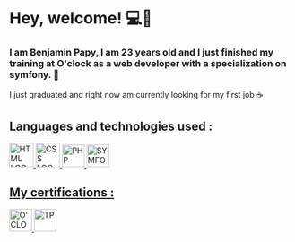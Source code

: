 # Hey, welcome! :computer::wave: 

### I am Benjamin Papy, I am 23 years old and I just finished my training at O'clock as a web developer with a specialization on symfony. 🐘

I just graduated and right now am currently looking for my first job :coffee:

## Languages and technologies used :
<p><a href="https://developer.mozilla.org/fr/docs/Web/HTML" >
    <img height="43px" width="43px"alt="HTML LOGO" src="https://cdn.pixabay.com/photo/2017/08/05/11/16/logo-2582748_1280.png" height="50px"
  </a>
<a href="https://developer.mozilla.org/fr/docs/Web/CSS" >
    <img height="43px" width="43px"alt="CSS LOGO" src="https://cdn.pixabay.com/photo/2017/08/05/11/16/logo-2582747_960_720.png" height="50px"
  </a>
<a href="https://www.php.net/manual/fr/intro-whatis.php" >
    <img height="40px" width="40px"alt="PHP LOGO" src="https://icon-library.com/images/php-icon-png/php-icon-png-7.jpg" height="50px"
  </a>
<a href="https://symfony.com/" >
    <img height="40px" width="40px"alt="SYMFONY LOGO" src="https://cdn.worldvectorlogo.com/logos/symfony.svg" height="50px"
  </a>
 </p>
  
## My certifications :


<p>
  <a href="https://oclock.io/formations/developpeur-web" >
    <img height="40px" width="40px"alt="O'CLOCK" src="https://s3-eu-west-1.amazonaws.com/tpd/logos/595cae450000ff0005a600d6/0x0.png"
  </a>
  <a href="https://www.opquast.com/" >
    <img height="40px" width="40px"alt="TP" src="https://encrypted-tbn0.gstatic.com/images?q=tbn:ANd9GcSq7slYH074nOoxOqbJfdgQFo7bgecKuneEBbfZLUhPMNxUOrw5_eW-q-jDxzAerNfl4WA&usqp=CAU"
  </a>
  <!--
      <a href="https://www.francecompetences.fr/recherche/rncp/31114/" >
        <img height="40px" width="40px"alt="OPQUAST" src="https://static.data.gouv.fr/avatars/c1/4ae4f0ae27471684be669c5dce161a-500.png"
      </a>
  -->
</p>
